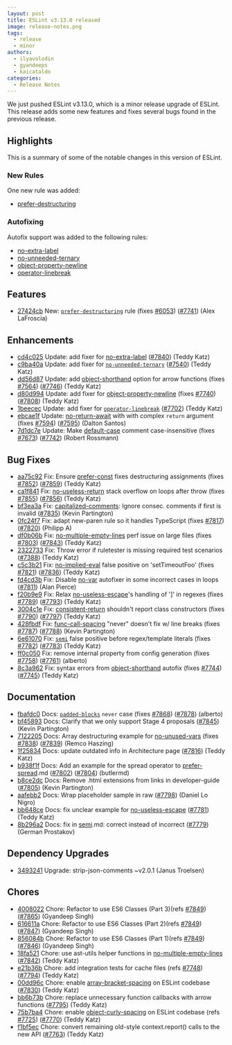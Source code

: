 ```yaml
---
layout: post
title: ESLint v3.13.0 released
image: release-notes.png
tags:
  - release
  - minor
authors:
  - ilyavolodin
  - gyandeeps
  - kaicataldo
categories:
  - Release Notes
---
```


We just pushed ESLint v3.13.0, which is a minor release upgrade of ESLint. This release adds some new features and fixes several bugs found in the previous release.

## Highlights

This is a summary of some of the notable changes in this version of ESLint.

### New Rules

One new rule was added:

- [prefer-destructuring](/docs/rules/prefer-destructuring)

### Autofixing

Autofix support was added to the following rules:

- [no-extra-label](/docs/rules/no-extra-label)
- [no-unneeded-ternary](/docs/rules/no-unneeded-ternary)
- [object-property-newline](/docs/rules/object-property-newline)
- [operator-linebreak](/docs/rules/operator-linebreak)


## Features


* [27424cb](https://github.com/eslint/eslint/commit/27424cb) New: [`prefer-destructuring`](/docs/rules/prefer-destructuring) rule (fixes [#6053](https://github.com/eslint/eslint/issues/6053)) ([#7741](https://github.com/eslint/eslint/issues/7741)) (Alex LaFroscia)




## Enhancements


* [cd4c025](https://github.com/eslint/eslint/commit/cd4c025) Update: add fixer for [no-extra-label](/docs/rules/no-extra-label) ([#7840](https://github.com/eslint/eslint/issues/7840)) (Teddy Katz)
* [c9ba40a](https://github.com/eslint/eslint/commit/c9ba40a) Update: add fixer for [`no-unneeded-ternary`](/docs/rules/no-unneeded-ternary) ([#7540](https://github.com/eslint/eslint/issues/7540)) (Teddy Katz)
* [dd56d87](https://github.com/eslint/eslint/commit/dd56d87) Update: add [object-shorthand](/docs/rules/object-shorthand) option for arrow functions (fixes [#7564](https://github.com/eslint/eslint/issues/7564)) ([#7746](https://github.com/eslint/eslint/issues/7746)) (Teddy Katz)
* [d80d994](https://github.com/eslint/eslint/commit/d80d994) Update: add fixer for [object-property-newline](/docs/rules/object-property-newline) (fixes [#7740](https://github.com/eslint/eslint/issues/7740)) ([#7808](https://github.com/eslint/eslint/issues/7808)) (Teddy Katz)
* [1beecec](https://github.com/eslint/eslint/commit/1beecec) Update: add fixer for [`operator-linebreak`](/docs/rules/operator-linebreak) ([#7702](https://github.com/eslint/eslint/issues/7702)) (Teddy Katz)
* [ebcae1f](https://github.com/eslint/eslint/commit/ebcae1f) Update: [no-return-await](/docs/rules/no-return-await) with with complex `return` argument (fixes [#7594](https://github.com/eslint/eslint/issues/7594)) ([#7595](https://github.com/eslint/eslint/issues/7595)) (Dalton Santos)
* [7d1dc7e](https://github.com/eslint/eslint/commit/7d1dc7e) Update: Make [default-case](/docs/rules/default-case) comment case-insensitive (fixes [#7673](https://github.com/eslint/eslint/issues/7673)) ([#7742](https://github.com/eslint/eslint/issues/7742)) (Robert Rossmann)




## Bug Fixes


* [aa75c92](https://github.com/eslint/eslint/commit/aa75c92) Fix: Ensure [prefer-const](/docs/rules/prefer-const) fixes destructuring assignments (fixes [#7852](https://github.com/eslint/eslint/issues/7852)) ([#7859](https://github.com/eslint/eslint/issues/7859)) (Teddy Katz)
* [ca1f841](https://github.com/eslint/eslint/commit/ca1f841) Fix: [no-useless-return](/docs/rules/no-useless-return) stack overflow on loops after throw (fixes [#7855](https://github.com/eslint/eslint/issues/7855)) ([#7856](https://github.com/eslint/eslint/issues/7856)) (Teddy Katz)
* [bf3ea3a](https://github.com/eslint/eslint/commit/bf3ea3a) Fix: [capitalized-comments](/docs/rules/capitalized-comments): Ignore consec. comments if first is invalid ([#7835](https://github.com/eslint/eslint/issues/7835)) (Kevin Partington)
* [0fc24f7](https://github.com/eslint/eslint/commit/0fc24f7) Fix: adapt new-paren rule so it handles TypeScript (fixes [#7817](https://github.com/eslint/eslint/issues/7817)) ([#7820](https://github.com/eslint/eslint/issues/7820)) (Philipp A)
* [df0b06b](https://github.com/eslint/eslint/commit/df0b06b) Fix: [no-multiple-empty-lines](/docs/rules/no-multiple-empty-lines) perf issue on large files (fixes [#7803](https://github.com/eslint/eslint/issues/7803)) ([#7843](https://github.com/eslint/eslint/issues/7843)) (Teddy Katz)
* [2322733](https://github.com/eslint/eslint/commit/2322733) Fix: Throw error if ruletester is missing required test scenarios ([#7388](https://github.com/eslint/eslint/issues/7388)) (Teddy Katz)
* [c5c3b21](https://github.com/eslint/eslint/commit/c5c3b21) Fix: [no-implied-eval](/docs/rules/no-implied-eval) false positive on 'setTimeoutFoo' (fixes [#7821](https://github.com/eslint/eslint/issues/7821)) ([#7836](https://github.com/eslint/eslint/issues/7836)) (Teddy Katz)
* [fd4cd3b](https://github.com/eslint/eslint/commit/fd4cd3b) Fix: Disable [no-var](/docs/rules/no-var) autofixer in some incorrect cases in loops ([#7811](https://github.com/eslint/eslint/issues/7811)) (Alan Pierce)
* [f20b9e9](https://github.com/eslint/eslint/commit/f20b9e9) Fix: Relax [no-useless-escape](/docs/rules/no-useless-escape)'s handling of ']' in regexes (fixes [#7789](https://github.com/eslint/eslint/issues/7789)) ([#7793](https://github.com/eslint/eslint/issues/7793)) (Teddy Katz)
* [3004c1e](https://github.com/eslint/eslint/commit/3004c1e) Fix: [consistent-return](/docs/rules/consistent-return) shouldn't report class constructors (fixes [#7790](https://github.com/eslint/eslint/issues/7790)) ([#7797](https://github.com/eslint/eslint/issues/7797)) (Teddy Katz)
* [428fbdf](https://github.com/eslint/eslint/commit/428fbdf) Fix: [func-call-spacing](/docs/rules/func-call-spacing) "never" doesn't fix w/ line breaks (fixes [#7787](https://github.com/eslint/eslint/issues/7787)) ([#7788](https://github.com/eslint/eslint/issues/7788)) (Kevin Partington)
* [6e61070](https://github.com/eslint/eslint/commit/6e61070) Fix: [`semi`](/docs/rules/semi) false positive before regex/template literals (fixes [#7782](https://github.com/eslint/eslint/issues/7782)) ([#7783](https://github.com/eslint/eslint/issues/7783)) (Teddy Katz)
* [ff0c050](https://github.com/eslint/eslint/commit/ff0c050) Fix: remove internal property from config generation (fixes [#7758](https://github.com/eslint/eslint/issues/7758)) ([#7761](https://github.com/eslint/eslint/issues/7761)) (alberto)
* [8c3a962](https://github.com/eslint/eslint/commit/8c3a962) Fix: syntax errors from [object-shorthand](/docs/rules/object-shorthand) autofix (fixes [#7744](https://github.com/eslint/eslint/issues/7744)) ([#7745](https://github.com/eslint/eslint/issues/7745)) (Teddy Katz)




## Documentation


* [fbafdc0](https://github.com/eslint/eslint/commit/fbafdc0) Docs: [`padded-blocks`](/docs/rules/padded-blocks) `never` case (fixes [#7868](https://github.com/eslint/eslint/issues/7868)) ([#7878](https://github.com/eslint/eslint/issues/7878)) (alberto)
* [bf45893](https://github.com/eslint/eslint/commit/bf45893) Docs: Clarify that we only support Stage 4 proposals ([#7845](https://github.com/eslint/eslint/issues/7845)) (Kevin Partington)
* [7122205](https://github.com/eslint/eslint/commit/7122205) Docs: Array destructuring example for [no-unused-vars](/docs/rules/no-unused-vars) (fixes [#7838](https://github.com/eslint/eslint/issues/7838)) ([#7839](https://github.com/eslint/eslint/issues/7839)) (Remco Haszing)
* [1f25834](https://github.com/eslint/eslint/commit/1f25834) Docs: update outdated info in Architecture page ([#7816](https://github.com/eslint/eslint/issues/7816)) (Teddy Katz)
* [b938f1f](https://github.com/eslint/eslint/commit/b938f1f) Docs: Add an example for the spread operator to [prefer-spread](/docs/rules/prefer-spread).md ([#7802](https://github.com/eslint/eslint/issues/7802)) ([#7804](https://github.com/eslint/eslint/issues/7804)) (butlermd)
* [b8ce2dc](https://github.com/eslint/eslint/commit/b8ce2dc) Docs: Remove .html extensions from links in developer-guide ([#7805](https://github.com/eslint/eslint/issues/7805)) (Kevin Partington)
* [aafebb2](https://github.com/eslint/eslint/commit/aafebb2) Docs: Wrap placeholder sample in raw ([#7798](https://github.com/eslint/eslint/issues/7798)) (Daniel Lo Nigro)
* [bb648ce](https://github.com/eslint/eslint/commit/bb648ce) Docs: fix unclear example for [no-useless-escape](/docs/rules/no-useless-escape) ([#7781](https://github.com/eslint/eslint/issues/7781)) (Teddy Katz)
* [8b296a2](https://github.com/eslint/eslint/commit/8b296a2) Docs: fix in [semi](/docs/rules/semi).md: correct instead of incorrect ([#7779](https://github.com/eslint/eslint/issues/7779)) (German Prostakov)




## Dependency Upgrades


* [3493241](https://github.com/eslint/eslint/commit/3493241) Upgrade: strip-json-comments ~v2.0.1 (Janus Troelsen)






## Chores


* [4008022](https://github.com/eslint/eslint/commit/4008022) Chore: Refactor to use ES6 Classes (Part 3)(refs [#7849](https://github.com/eslint/eslint/issues/7849)) ([#7865](https://github.com/eslint/eslint/issues/7865)) (Gyandeep Singh)
* [616611a](https://github.com/eslint/eslint/commit/616611a) Chore: Refactor to use ES6 Classes (Part 2)(refs [#7849](https://github.com/eslint/eslint/issues/7849)) ([#7847](https://github.com/eslint/eslint/issues/7847)) (Gyandeep Singh)
* [856084b](https://github.com/eslint/eslint/commit/856084b) Chore: Refactor to use ES6 Classes (Part 1)(refs [#7849](https://github.com/eslint/eslint/issues/7849)) ([#7846](https://github.com/eslint/eslint/issues/7846)) (Gyandeep Singh)
* [18fa521](https://github.com/eslint/eslint/commit/18fa521) Chore: use ast-utils helper functions in [no-multiple-empty-lines](/docs/rules/no-multiple-empty-lines) ([#7842](https://github.com/eslint/eslint/issues/7842)) (Teddy Katz)
* [e21b36b](https://github.com/eslint/eslint/commit/e21b36b) Chore: add integration tests for cache files (refs [#7748](https://github.com/eslint/eslint/issues/7748)) ([#7794](https://github.com/eslint/eslint/issues/7794)) (Teddy Katz)
* [00dd96c](https://github.com/eslint/eslint/commit/00dd96c) Chore: enable [array-bracket-spacing](/docs/rules/array-bracket-spacing) on ESLint codebase ([#7830](https://github.com/eslint/eslint/issues/7830)) (Teddy Katz)
* [bb6b73b](https://github.com/eslint/eslint/commit/bb6b73b) Chore: replace unnecessary function callbacks with arrow functions ([#7795](https://github.com/eslint/eslint/issues/7795)) (Teddy Katz)
* [75b7ba4](https://github.com/eslint/eslint/commit/75b7ba4) Chore: enable [object-curly-spacing](/docs/rules/object-curly-spacing) on ESLint codebase (refs [#7725](https://github.com/eslint/eslint/issues/7725)) ([#7770](https://github.com/eslint/eslint/issues/7770)) (Teddy Katz)
* [f1bf5ec](https://github.com/eslint/eslint/commit/f1bf5ec) Chore: convert remaining old-style context.report() calls to the new API ([#7763](https://github.com/eslint/eslint/issues/7763)) (Teddy Katz)
